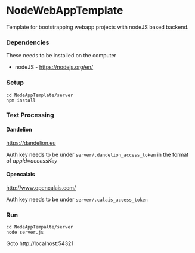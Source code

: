 # NodeWebAppTemplate
Template for bootstrapping webapp projects with nodeJS based backend.


### Dependencies
These needs to be installed on the computer
- nodeJS  - https://nodejs.org/en/


### Setup
```
cd NodeAppTemplate/server
npm install
```

### Text Processing
#### Dandelion
https://dandelion.eu

Auth key needs to be under `server/.dandelion_access_token` in the format of *appId*=*accessKey*

#### Opencalais
http://www.opencalais.com/

Auth key needs to be under `server/.calais_access_token`


### Run
```
cd NodeAppTempalte/server
node server.js
```
Goto http://localhost:54321
